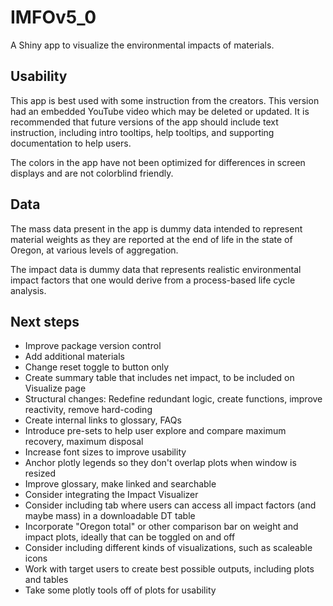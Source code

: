 # IMFOv5_0

A Shiny app to visualize the environmental impacts of materials.

## Usability

This app is best used with some instruction from the creators. This version had an embedded YouTube video which may be deleted or updated. It is recommended that future versions of the app should include text instruction, including intro tooltips, help tooltips, and supporting documentation to help users.

The colors in the app have not been optimized for differences in screen displays and are not colorblind friendly.

## Data

The mass data present in the app is dummy data intended to represent material weights as they are reported at the end of life in the state of Oregon, at various levels of aggregation.

The impact data is dummy data that represents realistic environmental impact factors that one would derive from a process-based life cycle analysis.

## Next steps

+ Improve package version control
+ Add additional materials
+ Change reset toggle to button only
+ Create summary table that includes net impact, to be included on Visualize page
+ Structural changes: Redefine redundant logic, create functions, improve reactivity, remove hard-coding
+ Create internal links to glossary, FAQs
+ Introduce pre-sets to help user explore and compare maximum recovery, maximum disposal
+ Increase font sizes to improve usability
+ Anchor plotly legends so they don't overlap plots when window is resized
+ Improve glossary, make linked and searchable
+ Consider integrating the Impact Visualizer
+ Consider including tab where users can access all impact factors (and maybe mass) in a downloadable DT table
+ Incorporate "Oregon total" or other comparison bar on weight and impact plots, ideally that can be toggled on and off
+ Consider including different kinds of visualizations, such as scaleable icons
+ Work with target users to create best possible outputs, including plots and tables
+ Take some plotly tools off of plots for usability
